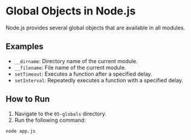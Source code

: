# Global Objects in Node.js

Node.js provides several global objects that are available in all modules.

## Examples

- `__dirname`: Directory name of the current module.
- `__filename`: File name of the current module.
- `setTimeout`: Executes a function after a specified delay.
- `setInterval`: Repeatedly executes a function with a specified delay.

## How to Run

1. Navigate to the `05-globals` directory.
2. Run the following command:

```sh
node app.js
```
